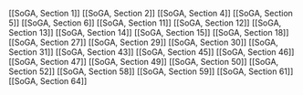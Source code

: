 [[SoGA, Section 1]]
[[SoGA, Section 2]]
[[SoGA, Section 4]]
[[SoGA, Section 5]]
[[SoGA, Section 6]]
[[SoGA, Section 11]]
[[SoGA, Section 12]]
[[SoGA, Section 13]]
[[SoGA, Section 14]]
[[SoGA, Section 15]]
[[SoGA, Section 18]]
[[SoGA, Section 27]]
[[SoGA, Section 29]]
[[SoGA, Section 30]]
[[SoGA, Section 31]]
[[SoGA, Section 43]]
[[SoGA, Section 45]]
[[SoGA, Section 46]]
[[SoGA, Section 47]]
[[SoGA, Section 49]]
[[SoGA, Section 50]]
[[SoGA, Section 52]]
[[SoGA, Section 58]]
[[SoGA, Section 59]]
[[SoGA, Section 61]]
[[SoGA, Section 64]]